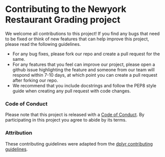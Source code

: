 # Contributing to the Newyork Restaurant Grading project

We welcome all contributions to this project! If you find any bugs that need to be fixed or think of new features that can help improve this project, please read the following guidelines.

- For any bug fixes, please fork our repo and create a pull request for the same.
- For any features that you feel can improve our project, please open a github issue highlighting the feature and someone from our team will respond within 7-10 days, at which point you can create a pull request after forking our repo.
- We recommend that you include docstrings and follow the PEP8 style guide when creating any pull request with code changes.

### Code of Conduct

Please note that this project is released with a [Code of Conduct](CODE_OF_CONDUCT.md). By participating in this project you agree to abide by its terms.

### Attribution
These contributing guidelines were adapted from the [dplyr contributing guidelines](https://github.com/tidyverse/dplyr/blob/master/.github/CONTRIBUTING.md).